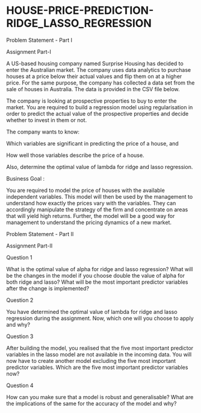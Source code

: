 # HOUSE-PRICE-PREDICTION-RIDGE_LASSO_REGRESSION

Problem Statement - Part I

Assignment Part-I

A US-based housing company named Surprise Housing has decided to enter the Australian market. 
The company uses data analytics to purchase houses at a price below their actual values and flip them on at a higher price.
For the same purpose, the company has collected a data set from the sale of houses in Australia. The data is provided in the CSV file below.

The company is looking at prospective properties to buy to enter the market.
You are required to build a regression model using regularisation in order to predict the actual value of the prospective properties and decide whether to invest in them or not.

 

The company wants to know:

Which variables are significant in predicting the price of a house, and

How well those variables describe the price of a house.

Also, determine the optimal value of lambda for ridge and lasso regression.

 

Business Goal :

You are required to model the price of houses with the available independent variables.
This model will then be used by the management to understand how exactly the prices vary with the variables.
They can accordingly manipulate the strategy of the firm and concentrate on areas that will yield high returns. 
Further, the model will be a good way for management to understand the pricing dynamics of a new market.

Problem Statement - Part II

Assignment Part-II

Question 1

What is the optimal value of alpha for ridge and lasso regression? What will be the changes in the model if you choose double the value of alpha for both ridge and lasso?
What will be the most important predictor variables after the change is implemented?
 

Question 2

You have determined the optimal value of lambda for ridge and lasso regression during the assignment. Now, which one will you choose to apply and why?


Question 3

After building the model, you realised that the five most important predictor variables in the lasso model are not available in the incoming data. 
You will now have to create another model excluding the five most important predictor variables. Which are the five most important predictor variables now?

Question 4

How can you make sure that a model is robust and generalisable? What are the implications of the same for the accuracy of the model and why?
